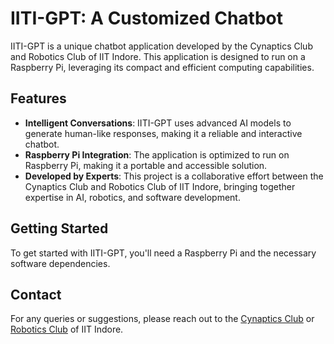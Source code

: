 # IITI-GPT: A Customized Chatbot

IITI-GPT is a unique chatbot application developed by the Cynaptics Club and Robotics Club of IIT Indore. This application is designed to run on a Raspberry Pi, leveraging its compact and efficient computing capabilities.

## Features

- **Intelligent Conversations**: IITI-GPT uses advanced AI models to generate human-like responses, making it a reliable and interactive chatbot.
- **Raspberry Pi Integration**: The application is optimized to run on Raspberry Pi, making it a portable and accessible solution.
- **Developed by Experts**: This project is a collaborative effort between the Cynaptics Club and Robotics Club of IIT Indore, bringing together expertise in AI, robotics, and software development.

## Getting Started

To get started with IITI-GPT, you'll need a Raspberry Pi and the necessary software dependencies.


## Contact

For any queries or suggestions, please reach out to the [Cynaptics Club](https://github.com/CynapticsAI) or [Robotics Club](https://github.com/RoboLab-Robotics-Club-IIT-Indore) of IIT Indore.

